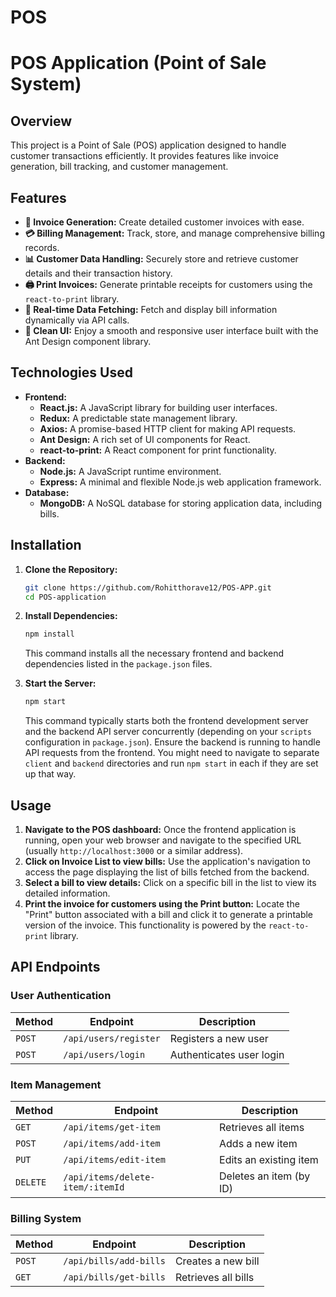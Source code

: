 # POS
# POS Application (Point of Sale System)

## Overview

This project is a Point of Sale (POS) application designed to handle customer transactions efficiently. It provides features like invoice generation, bill tracking, and customer management.

## Features

* **🛒 Invoice Generation:** Create detailed customer invoices with ease.
* **💳 Billing Management:** Track, store, and manage comprehensive billing records.
* **📊 Customer Data Handling:** Securely store and retrieve customer details and their transaction history.
* **🖨️ Print Invoices:** Generate printable receipts for customers using the `react-to-print` library.
* **🔄 Real-time Data Fetching:** Fetch and display bill information dynamically via API calls.
* **🎨 Clean UI:** Enjoy a smooth and responsive user interface built with the Ant Design component library.

## Technologies Used

* **Frontend:**
    * **React.js:** A JavaScript library for building user interfaces.
    * **Redux:** A predictable state management library.
    * **Axios:** A promise-based HTTP client for making API requests.
    * **Ant Design:** A rich set of UI components for React.
    * **react-to-print:** A React component for print functionality.
* **Backend:**
    * **Node.js:** A JavaScript runtime environment.
    * **Express:** A minimal and flexible Node.js web application framework.
* **Database:**
    * **MongoDB:** A NoSQL database for storing application data, including bills.

## Installation

1.  **Clone the Repository:**

    ```bash
    git clone https://github.com/Rohitthorave12/POS-APP.git
    cd POS-application
    ```

2.  **Install Dependencies:**

    ```bash
    npm install
    ```

    This command installs all the necessary frontend and backend dependencies listed in the `package.json` files.

3.  **Start the Server:**

    ```bash
    npm start
    ```

    This command typically starts both the frontend development server and the backend API server concurrently (depending on your `scripts` configuration in `package.json`). Ensure the backend is running to handle API requests from the frontend. You might need to navigate to separate `client` and `backend` directories and run `npm start` in each if they are set up that way.

## Usage

1.  **Navigate to the POS dashboard:** Once the frontend application is running, open your web browser and navigate to the specified URL (usually `http://localhost:3000` or a similar address).
2.  **Click on Invoice List to view bills:** Use the application's navigation to access the page displaying the list of bills fetched from the backend.
3.  **Select a bill to view details:** Click on a specific bill in the list to view its detailed information.
4.  **Print the invoice for customers using the Print button:** Locate the "Print" button associated with a bill and click it to generate a printable version of the invoice. This functionality is powered by the `react-to-print` library.


## API Endpoints

### User Authentication

| Method | Endpoint             | Description                 |
|--------|----------------------|-----------------------------|
| `POST` | `/api/users/register` | Registers a new user        |
| `POST` | `/api/users/login`  | Authenticates user login    |

### Item Management

| Method   | Endpoint                | Description                 |
|----------|-------------------------|-----------------------------|
| `GET`    | `/api/items/get-item`   | Retrieves all items         |
| `POST`   | `/api/items/add-item`   | Adds a new item             |
| `PUT`    | `/api/items/edit-item`  | Edits an existing item      |
| `DELETE` | `/api/items/delete-item/:itemId` | Deletes an item (by ID)     |

### Billing System

| Method | Endpoint            | Description           |
|--------|---------------------|-----------------------|
| `POST` | `/api/bills/add-bills` | Creates a new bill    |
| `GET`  | `/api/bills/get-bills` | Retrieves all bills   |
